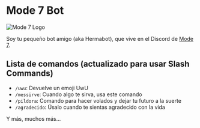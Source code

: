 # Mode 7 Bot

![Mode 7 Logo](https://raw.githubusercontent.com/luiscarlospando/mode-7-discord-bot/master/assets/images/logo.jpg)

Soy tu pequeño bot amigo (aka Hermabot), que vive en el Discord de [Mode 7](https://discord.gg/N2m8gKw).

## Lista de comandos (actualizado para usar Slash Commands)

- `/uwu`: Devuelve un emoji UwU
- `/messirve`: Cuando algo te sirva, usa este comando
- `/pildora`: Comando para hacer volados y dejar tu futuro a la suerte
- `/agradecido`: Úsalo cuando te sientas agradecido con la vida

Y más, muchos más...